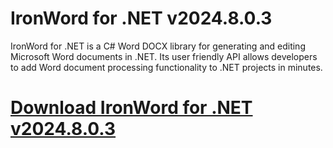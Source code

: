 # IronWord for .NET v2024.8.0.3

IronWord for .NET is a C# Word DOCX library for generating and editing Microsoft Word documents in .NET. Its user friendly API allows developers to add Word document processing functionality to .NET projects in minutes.

# [Download IronWord for .NET v2024.8.0.3](https://developer.team/dotnet/34938-ironword-for-net-v2024803.html)
